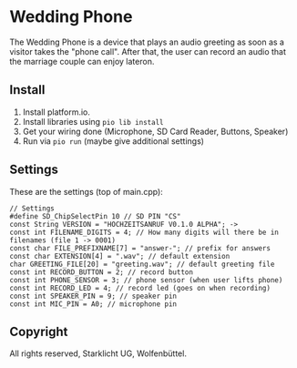 # Wedding Phone
The Wedding Phone is a device that plays an audio greeting as soon as a visitor takes the "phone call".
After that, the user can record an audio that the marriage couple can enjoy lateron.
## Install
1. Install platform.io.
2. Install libraries using `pio lib install`
3. Get your wiring done (Microphone, SD Card Reader, Buttons, Speaker)
4. Run via `pio run` (maybe give additional settings)

## Settings
These are the settings (top of main.cpp):
```
// Settings
#define SD_ChipSelectPin 10 // SD PIN "CS"
const String VERSION = "HOCHZEITSANRUF V0.1.0 ALPHA"; -> 
const int FILENAME_DIGITS = 4; // How many digits will there be in filenames (file 1 -> 0001)
const char FILE_PREFIXNAME[7] = "answer-"; // prefix for answers
const char EXTENSION[4] = ".wav"; // default extension
char GREETING_FILE[20] = "greeting.wav"; // default greeting file
const int RECORD_BUTTON = 2; // record button
const int PHONE_SENSOR = 3; // phone sensor (when user lifts phone)
const int RECORD_LED = 4; // record led (goes on when recording)
const int SPEAKER_PIN = 9; // speaker pin 
const int MIC_PIN = A0; // microphone pin
``` 

## Copyright
All rights reserved, Starklicht UG, Wolfenbüttel.